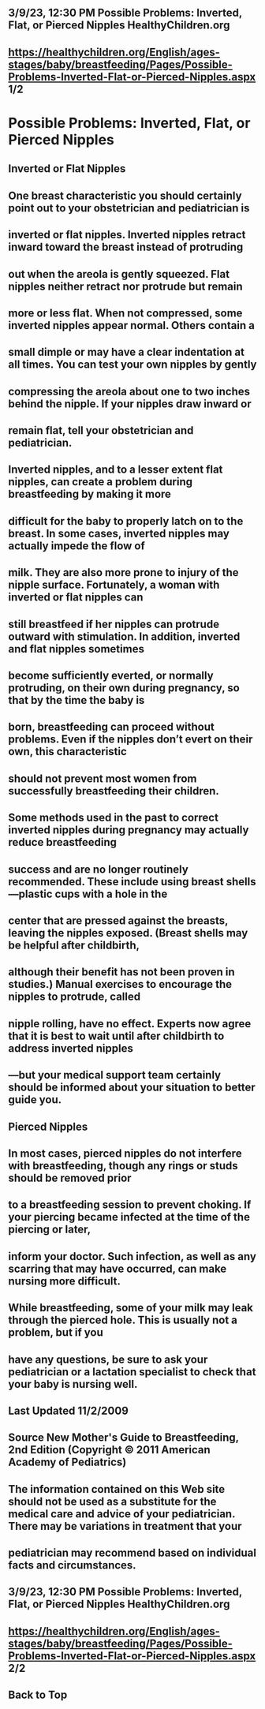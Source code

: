 ## 3/9/23, 12:30 PM Possible Problems: Inverted, Flat, or Pierced Nipples HealthyChildren.org 

## https://healthychildren.org/English/ages-stages/baby/breastfeeding/Pages/Possible-Problems-Inverted-Flat-or-Pierced-Nipples.aspx 1/2 

# Possible Problems: Inverted, Flat, or Pierced Nipples 

## Inverted or Flat Nipples 

## One breast characteristic you should certainly point out to your obstetrician and pediatrician is 

## inverted or flat nipples. Inverted nipples retract inward toward the breast instead of protruding 

## out when the areola is gently squeezed. Flat nipples neither retract nor protrude but remain 

## more or less flat. When not compressed, some inverted nipples appear normal. Others contain a 

## small dimple or may have a clear indentation at all times. You can test your own nipples by gently 

## compressing the areola about one to two inches behind the nipple. If your nipples draw inward or 

## remain flat, tell your obstetrician and pediatrician. 

## Inverted nipples, and to a lesser extent flat nipples, can create a problem during breastfeeding by making it more 

## difficult for the baby to properly latch on to the breast. In some cases, inverted nipples may actually impede the flow of 

## milk. They are also more prone to injury of the nipple surface. Fortunately, a woman with inverted or flat nipples can 

## still breastfeed if her nipples can protrude outward with stimulation. In addition, inverted and flat nipples sometimes 

## become sufficiently everted, or normally protruding, on their own during pregnancy, so that by the time the baby is 

## born, breastfeeding can proceed without problems. Even if the nipples don’t evert on their own, this characteristic 

## should not prevent most women from successfully breastfeeding their children. 

## Some methods used in the past to correct inverted nipples during pregnancy may actually reduce breastfeeding 

## success and are no longer routinely recommended. These include using breast shells—plastic cups with a hole in the 

## center that are pressed against the breasts, leaving the nipples exposed. (Breast shells may be helpful after childbirth, 

## although their benefit has not been proven in studies.) Manual exercises to encourage the nipples to protrude, called 

## nipple rolling, have no effect. Experts now agree that it is best to wait until after childbirth to address inverted nipples 

## —but your medical support team certainly should be informed about your situation to better guide you. 

## Pierced Nipples 

## In most cases, pierced nipples do not interfere with breastfeeding, though any rings or studs should be removed prior 

## to a breastfeeding session to prevent choking. If your piercing became infected at the time of the piercing or later, 

## inform your doctor. Such infection, as well as any scarring that may have occurred, can make nursing more difficult. 

## While breastfeeding, some of your milk may leak through the pierced hole. This is usually not a problem, but if you 

## have any questions, be sure to ask your pediatrician or a lactation specialist to check that your baby is nursing well. 

## Last Updated 11/2/2009 

## Source New Mother's Guide to Breastfeeding, 2nd Edition (Copyright © 2011 American Academy of Pediatrics) 

## The information contained on this Web site should not be used as a substitute for the medical care and advice of your pediatrician. There may be variations in treatment that your 

## pediatrician may recommend based on individual facts and circumstances. 


## 3/9/23, 12:30 PM Possible Problems: Inverted, Flat, or Pierced Nipples HealthyChildren.org 

## https://healthychildren.org/English/ages-stages/baby/breastfeeding/Pages/Possible-Problems-Inverted-Flat-or-Pierced-Nipples.aspx 2/2 

## Back to Top 


